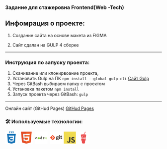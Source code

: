 ### Задание для стажеровна Frontend(Web -Tech)

## Инфомрация о проекте:  

1. Создание сайта на основе макета из FIGMA

2. Сайт сдалан на GULP 4 сборке

---

### Инструкция по запуску проекта:
1. Скачивание или клонирвоание проекта,
2. Установить Gulp на ПК `npm install --global gulp-cli`  <a href = "https://gulpjs.com/docs/en/getting-started/quick-start">Сайт Gulp</a>
3. Через GitBash выбираем папку с проектом
4. Установка пакетом `npm install`
5. Запуск проекта через GitBash: `gulp`

---

Онлайн сайт (GitHud Pages)
<a href = "https://prostobronik.github.io/web-tech-2/">GitHud Pages</a>


### :hammer_and_wrench: Используемые технологии:
<div>
  <img src="https://github.com/devicons/devicon/blob/master/icons/css3/css3-plain-wordmark.svg"  title="CSS3" alt="CSS" width="40" height="40"/>&nbsp;
  <img src="https://github.com/devicons/devicon/blob/master/icons/html5/html5-original.svg" title="HTML5" alt="HTML" width="40" height="40"/>&nbsp;
  <img src="https://github.com/devicons/devicon/blob/master/icons/nodejs/nodejs-original-wordmark.svg" title="NodeJS" alt="NodeJS" width="40" height="40"/>&nbsp;
  <img src="https://github.com/devicons/devicon/blob/master/icons/git/git-original-wordmark.svg" title="Git" **alt="Git" width="40" height="40"/>
  <img src="https://github.com/devicons/devicon/blob/master/icons/javascript/javascript-original.svg" title="Git" **alt="Git" width="40" height="40"/>
   <img src="https://github.com/devicons/devicon/blob/master/icons/gulp/gulp-plain.svg" title="Git" **alt="Git" width="40" height="40"/>
</div>
